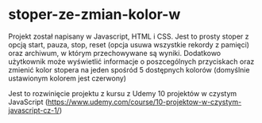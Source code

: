 # stoper-ze-zmian-kolor-w

Projekt został napisany w Javascript, HTML i CSS. Jest to prosty stoper z opcją start, pauza, stop, reset (opcja usuwa wszystkie rekordy z pamięci) oraz archiwum, w którym przechowywane są wyniki. 
Dodatkowo użytkownik może wyświetlić informacje o poszcególnych przyciskach oraz zmienić kolor stopera na jeden spośród 5 dostępnych kolorów (domyślnie ustawionym kolorem jest czerwony) 

Jest to rozwinięcie projektu z kursu z Udemy 10 projektów w czystym JavaScript  (https://www.udemy.com/course/10-projektow-w-czystym-javascript-cz-1/)
